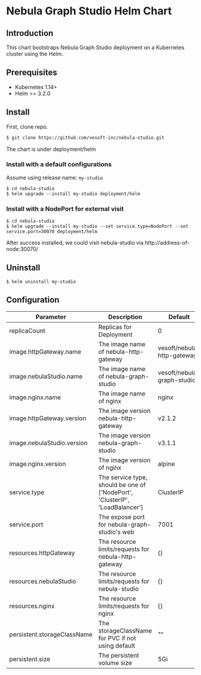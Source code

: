 # Nebula Graph Studio Helm Chart

## Introduction
This chart bootstraps Nebula Graph Studio deployment on a Kubernetes cluster using the Helm.

## Prerequisites

- Kubernetes 1.14+
- Helm >= 3.2.0

## Install

First, clone repo.
```sh
$ git clone https://github.com/vesoft-inc/nebula-studio.git
```

The chart is under deployment/helm

### Install with a default configurations

Assume using release name: `my-studio`

```
$ cd nebula-studio
$ helm upgrade --install my-studio deployment/helm
```

### Install with a NodePort for external visit

```
$ cd nebula-studio
$ helm upgrade --install my-studio --set service.type=NodePort --set service.port=30070 deployment/helm
```

After success installed, we could visit nebula-studio via http://address-of-node:30070/

## Uninstall

```
$ helm uninstall my-studio
```

## Configuration


| Parameter | Description | Default |
|-----------|-------------|---------|
| replicaCount  | Replicas for Deployment  | 0  |
| image.httpGateway.name  |  The image name of nebula-http-gateway  | vesoft/nebula-http-gateway  |
| image.nebulaStudio.name  |  The image name of nebula-graph-studio  | vesoft/nebula-graph-studio |
| image.nginx.name  |  The image name of nginx  | nginx  |
| image.httpGateway.version  |  The image version nebula-http-gateway  | v2.1.2  |
| image.nebulaStudio.version  |  The image version nebula-graph-studio  | v3.1.1  |
| image.nginx.version  |  The image version of nginx  | alpine  |
| service.type  | The service type, should be one of ['NodePort', 'ClusterIP', 'LoadBalancer'] |  ClusterIP  |
| service.port  | The expose port for nebula-graph-studio's web |  7001  |
| resources.httpGateway  | The resource limits/requests for nebula-http-gateway | {}  |
| resources.nebulaStudio  | The resource limits/requests for nebula-studio | {}  |
| resources.nginx  | The resource limits/requests for nginx | {}  |
| persistent.storageClassName  | The storageClassName for PVC if not using default  | ""  |
| persistent.size  | The persistent volume size | 5Gi  |


